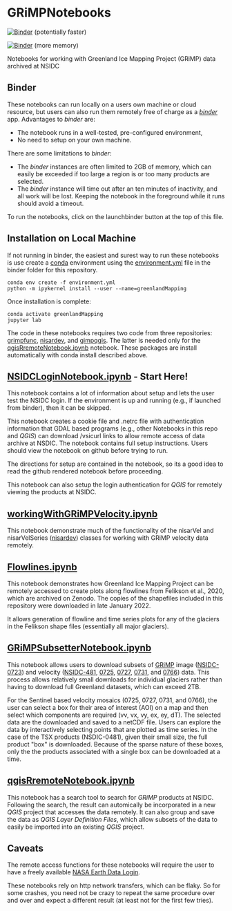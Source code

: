 # GRiMPNotebooks 

[![Binder](https://mybinder.org/badge_logo.svg)](https://mybinder.org/v2/gh/fastice/GRiMPNotebooks/HEAD?urlpath=lab) (potentially faster)

[![Binder](https://gesis.mybinder.org/badge_logo.svg)](https://gesis.mybinder.org/v2/gh/fastice/GRiMPNotebooks/HEAD?urlpath=lab) (more memory)

Notebooks for working with Greenland Ice Mapping Project (GRiMP) data archived at NSIDC

## Binder

These notebooks can run locally on a users own machine or cloud resource, but users can also run them remotely free of charge as a [*binder*](https://jupyter.org/binder) app. Advantages to *binder* are:
- The notebook runs in a well-tested, pre-configured environment,
- No need to setup on your own machine.

There are some limitations to *binder*:
- The *binder* instances are often limited to 2GB of memory, which can easily be exceeded if too large a region is or too many products are selected.
- The *binder* instance will time out after an ten minutes of inactivity, and all work will be lost. Keeping the notebook in the foreground while it runs should avoid a timeout. 

To run the notebooks, click on the launchbinder button at the top of this file.

## Installation on Local Machine

If not running in binder, the easiest and surest way to run these notebooks is use create a [conda](https://docs.conda.io/en/latest/) environment using the [environment.yml](https://github.com/fastice/GRiMPNotebooks/blob/master/binder/environment.yml) file in the binder folder for this repository.

    conda env create -f environment.yml
    python -m ipykernel install --user --name=greenlandMapping

Once installation is complete:

    conda activate greenlandMapping
    jupyter lab
    
The code in these notebooks requires two code from three repositories: [grimpfunc](https://github.com/fastice/grimpfunc), [nisardev](https://github.com/fastice/nisardev), and [gimpqgis](https://github.com/fastice/gimpqgis). The latter is needed only for the [qgisRremoteNotebook.ipynb](https://github.com/fastice/GRiMPNotebooks/blob/master/qgisRemoteNotebook.ipynb) notebook. These packages are install automatically with conda install described above.

## [NSIDCLoginNotebook.ipynb](https://github.com/fastice/GRiMPNotebooks/blob/master/NSIDCLoginNotebook.ipynb) - Start Here!

This notebook contains a lot of information about setup and lets the user test the NSIDC login. If the environment is up and running (e.g., if launched from binder), then it can be skipped.

This notebook creates a cookie file and .netrc file with authentication information that GDAL based programs (e.g., other Notebooks in this repo and *QGIS*) can download /vsicurl links to allow remote access of data archive at NSDIC. The notebook contains full setup instructions. Users should view the notebook on github before trying to run.

The directions for setup are contained in the notebook, so its a good idea to read the github rendered notebook before proceeding.

This notebook can also setup the login authentication for *QGIS* for remotely viewing the products at NSIDC.

## [workingWithGRiMPVelocity.ipynb](//github.com/fastice/GRiMPNotebooks/blob/master/workingWithGRiMPVelocity.ipynb)

This notebook demonstrate much of the functionality of the nisarVel and nisarVelSeries ([nisardev](https://github.com/fastice/nisardev)) classes for working with GRiMP velocity data remotely.

## [Flowlines.ipynb](https://github.com/fastice/GRiMPNotebooks/blob/master/Flowlines.ipynb)

This notebook demonstrates how Greenland Ice Mapping Project can be remotely accessed to create plots along flowlines from Felikson et al., 2020, which are archived on Zenodo. The copies of the shapefiles included in this repository were downloaded in late January 2022.

It allows generation of flowline and time series plots for any of the glaciers in the Felikson shape files (essentially all major glaciers).

## [GRiMPSubsetterNotebook.ipynb](https://github.com/fastice/GRiMPNotebooks/blob/master/GRiMPSubsetterNotebook.ipynb)

This notebook allows users to download subsets of [GRiMP](https://nsidc.org/data/measures/gimp) image ([NSIDC-0723](https://nsidc.org/data/nsidc-0723)) and velocity ([NSIDC-481](https://nsidc.org/data/nsidc-0481), [0725](https://nsidc.org/data/nsidc-0725), [0727](https://nsidc.org/data/nsidc-0727), [0731](https://nsidc.org/data/nsidc-0731), and [0766](https://nsidc.org/data/nsidc-0766)) data. This process allows relatively small downloads for individual glaciers rather than having to download full Greenland datasets, which can exceed 2TB.

For the Sentinel based velocity mosaics (0725, 0727, 0731, and 0766), the user can select a box for their area of interest (AOI) on a map and then select which components are required (vv, vx, vy, ex, ey, dT). The selected data are the downloaded and saved to a netCDF file. Users can explore the data by interactively selecting points that are plotted as time series. In the case of the TSX products (NSDIC-0481), given their small size, the full product "box" is downloaded. Because of the sparse nature of these boxes, only the the products associated with a single box can be downloaded at a time.

## [qgisRremoteNotebook.ipynb](https://github.com/fastice/GRiMPNotebooks/blob/master/qgisRemoteNotebook.ipynb)

This notebook has a search tool to search for *GRiMP* products at NSIDC. Following the search, the result can automically be incorporated in a new *QGIS* project that accesses the data remotely. It can also group and save the data as *QGIS Layer Definition Files*, which allow subsets of the data to easily be imported into an existing *QGIS* project.

## Caveats

The remote access functions for these notebooks will require the user to have a freely available [NASA Earth Data Login](https://urs.earthdata.nasa.gov).

These notebooks rely on http network transfers, which can be flaky. So for some crashes, you need not be crazy to repeat the same procedure over and over and expect a different result (at least not for the first few tries).
